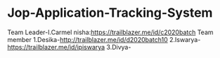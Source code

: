# Jop-Application-Tracking-System
Team Leader-I.Carmel nisha:https://trailblazer.me/id/c2020batch
Team member
1.Desika-http://trailblazer.me/id/d2020batch10
2.Iswarya-https://trailblazer.me/id/ipiswarya
3.Divya-

